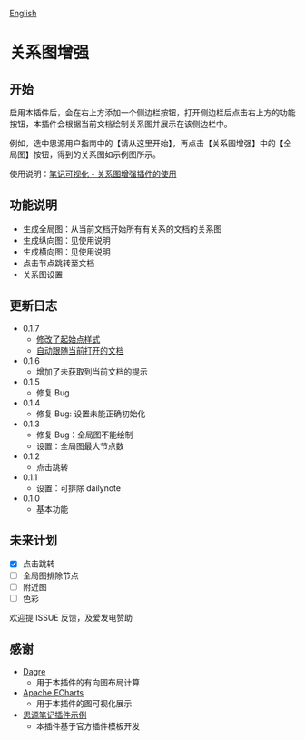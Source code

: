 [English](https://github.com/shenjinglei/siyuan-plugin-graph-enhance/blob/main/README.md)

# 关系图增强

## 开始

启用本插件后，会在右上方添加一个侧边栏按钮，打开侧边栏后点击右上方的功能按钮，本插件会根据当前文档绘制关系图并展示在该侧边栏中。

例如，选中思源用户指南中的【请从这里开始】，再点击【关系图增强】中的【全局图】按钮，得到的关系图如示例图所示。

使用说明：[笔记可视化 - 关系图增强插件的使用](https://ld246.com/article/1696579047798)

## 功能说明

- 生成全局图：从当前文档开始所有有关系的文档的关系图
- 生成纵向图：见使用说明
- 生成横向图：见使用说明
- 点击节点跳转至文档
- 关系图设置

## 更新日志

- 0.1.7
  - [修改了起始点样式](https://github.com/shenjinglei/siyuan-plugin-graph-enhance/issues/4)
  - [自动跟随当前打开的文档](https://github.com/shenjinglei/siyuan-plugin-graph-enhance/issues/3)
- 0.1.6
  - 增加了未获取到当前文档的提示
- 0.1.5
  - 修复 Bug
- 0.1.4
  - 修复 Bug: 设置未能正确初始化
- 0.1.3
  - 修复 Bug：全局图不能绘制
  - 设置：全局图最大节点数
- 0.1.2
  - 点击跳转
- 0.1.1
  - 设置：可排除 dailynote
- 0.1.0
  - 基本功能

## 未来计划

- [x] 点击跳转
- [ ] 全局图排除节点
- [ ] 附近图
- [ ] 色彩

欢迎提 ISSUE 反馈，及爱发电赞助

## 感谢

- [Dagre](https://github.com/dagrejs/dagre)
  - 用于本插件的有向图布局计算
- [Apache ECharts](https://echarts.apache.org/en/index.html)
  - 用于本插件的图可视化展示
- [思源笔记插件示例](https://github.com/siyuan-note/plugin-sample)
  - 本插件基于官方插件模板开发
